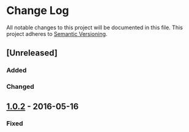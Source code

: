 # Change Log
All notable changes to this project will be documented in this file.
This project adheres to [Semantic Versioning](http://semver.org/).

## [Unreleased]
### Added

### Changed
## [1.0.2] - 2016-05-16

### Fixed

[1.0.2]: https://github.com/dreamfactorysoftware/console-tools/compare/1.0.1...1.0.2



